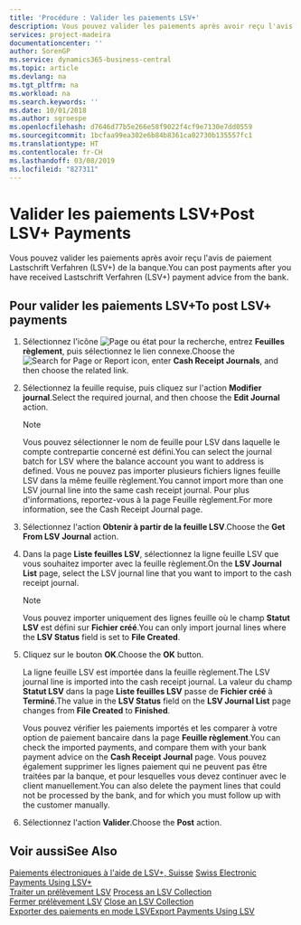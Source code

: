 ```yaml
---
title: 'Procédure : Valider les paiements LSV+'
description: Vous pouvez valider les paiements après avoir reçu l'avis de paiement Lastschrift Verfahren (LSV+) de la banque.
services: project-madeira
documentationcenter: ''
author: SorenGP
ms.service: dynamics365-business-central
ms.topic: article
ms.devlang: na
ms.tgt_pltfrm: na
ms.workload: na
ms.search.keywords: ''
ms.date: 10/01/2018
ms.author: sgroespe
ms.openlocfilehash: d7646d77b5e266e58f9022f4cf9e7130e7dd0559
ms.sourcegitcommit: 1bcfaa99ea302e6b84b8361ca02730b135557fc1
ms.translationtype: HT
ms.contentlocale: fr-CH
ms.lasthandoff: 03/08/2019
ms.locfileid: "827311"
---
```

# <a name="post-lsv-payments"></a><span data-ttu-id="81070-103">Valider les paiements LSV+</span><span class="sxs-lookup"><span data-stu-id="81070-103">Post LSV+ Payments</span></span>
<span data-ttu-id="81070-104">Vous pouvez valider les paiements après avoir reçu l'avis de paiement Lastschrift Verfahren (LSV+) de la banque.</span><span class="sxs-lookup"><span data-stu-id="81070-104">You can post payments after you have received Lastschrift Verfahren (LSV+) payment advice from the bank.</span></span>  

## <a name="to-post-lsv-payments"></a><span data-ttu-id="81070-105">Pour valider les paiements LSV+</span><span class="sxs-lookup"><span data-stu-id="81070-105">To post LSV+ payments</span></span>  

1.  <span data-ttu-id="81070-106">Sélectionnez l'icône ![Page ou état pour la recherche](../../media/ui-search/search_small.png "Page ou état pour la recherche"), entrez **Feuilles règlement**, puis sélectionnez le lien connexe.</span><span class="sxs-lookup"><span data-stu-id="81070-106">Choose the ![Search for Page or Report](../../media/ui-search/search_small.png "Search for Page or Report icon") icon, enter **Cash Receipt Journals**, and then choose the related link.</span></span>  
2.  <span data-ttu-id="81070-107">Sélectionnez la feuille requise, puis cliquez sur l'action **Modifier journal**.</span><span class="sxs-lookup"><span data-stu-id="81070-107">Select the required journal, and then choose the **Edit Journal** action.</span></span>  

    > [!NOTE]  
    >  <span data-ttu-id="81070-108">Vous pouvez sélectionner le nom de feuille pour LSV dans laquelle le compte contrepartie concerné est défini.</span><span class="sxs-lookup"><span data-stu-id="81070-108">You can select the journal batch for LSV where the balance account you want to address is defined.</span></span> <span data-ttu-id="81070-109">Vous ne pouvez pas importer plusieurs fichiers lignes feuille LSV dans la même feuille règlement.</span><span class="sxs-lookup"><span data-stu-id="81070-109">You cannot import more than one LSV journal line into the same cash receipt journal.</span></span> <span data-ttu-id="81070-110">Pour plus d'informations, reportez-vous à la page Feuille règlement.</span><span class="sxs-lookup"><span data-stu-id="81070-110">For more information, see the Cash Receipt Journal page.</span></span>  

3.  <span data-ttu-id="81070-111">Sélectionnez l'action **Obtenir à partir de la feuille LSV**.</span><span class="sxs-lookup"><span data-stu-id="81070-111">Choose the **Get From LSV Journal** action.</span></span>  
4.  <span data-ttu-id="81070-112">Dans la page **Liste feuilles LSV**, sélectionnez la ligne feuille LSV que vous souhaitez importer avec la feuille règlement.</span><span class="sxs-lookup"><span data-stu-id="81070-112">On the **LSV Journal List** page, select the LSV journal line that you want to import to the cash receipt journal.</span></span>  

    > [!NOTE]  
    >  <span data-ttu-id="81070-113">Vous pouvez importer uniquement des lignes feuille où le champ **Statut LSV** est défini sur **Fichier créé**.</span><span class="sxs-lookup"><span data-stu-id="81070-113">You can only import journal lines where the **LSV Status** field is set to **File Created**.</span></span>  

5.  <span data-ttu-id="81070-114">Cliquez sur le bouton **OK**.</span><span class="sxs-lookup"><span data-stu-id="81070-114">Choose the **OK** button.</span></span>  

    <span data-ttu-id="81070-115">La ligne feuille LSV est importée dans la feuille règlement.</span><span class="sxs-lookup"><span data-stu-id="81070-115">The LSV journal line is imported into the cash receipt journal.</span></span> <span data-ttu-id="81070-116">La valeur du champ **Statut LSV** dans la page **Liste feuilles LSV** passe de **Fichier créé** à **Terminé**.</span><span class="sxs-lookup"><span data-stu-id="81070-116">The value in the **LSV Status** field on the **LSV Journal List** page changes from **File Created** to **Finished**.</span></span>  

    <span data-ttu-id="81070-117">Vous pouvez vérifier les paiements importés et les comparer à votre option de paiement bancaire dans la page **Feuille règlement**.</span><span class="sxs-lookup"><span data-stu-id="81070-117">You can check the imported payments, and compare them with your bank payment advice on the **Cash Receipt Journal** page.</span></span> <span data-ttu-id="81070-118">Vous pouvez également supprimer les lignes paiement qui ne peuvent pas être traitées par la banque, et pour lesquelles vous devez continuer avec le client manuellement.</span><span class="sxs-lookup"><span data-stu-id="81070-118">You can also delete the payment lines that could not be processed by the bank, and for which you must follow up with the customer manually.</span></span>  

6.  <span data-ttu-id="81070-119">Sélectionnez l'action **Valider**.</span><span class="sxs-lookup"><span data-stu-id="81070-119">Choose the **Post** action.</span></span>  

## <a name="see-also"></a><span data-ttu-id="81070-120">Voir aussi</span><span class="sxs-lookup"><span data-stu-id="81070-120">See Also</span></span>  
 <span data-ttu-id="81070-121">[Paiements électroniques à l'aide de LSV+, Suisse](swiss-electronic-payments-using-lsv-.md) </span><span class="sxs-lookup"><span data-stu-id="81070-121">[Swiss Electronic Payments Using LSV+](swiss-electronic-payments-using-lsv-.md) </span></span>  
 <span data-ttu-id="81070-122">[Traiter un prélèvement LSV](how-to-process-an-lsv-collection.md) </span><span class="sxs-lookup"><span data-stu-id="81070-122">[Process an LSV Collection](how-to-process-an-lsv-collection.md) </span></span>  
 <span data-ttu-id="81070-123">[Fermer prélèvement LSV](how-to-close-an-lsv-collection.md) </span><span class="sxs-lookup"><span data-stu-id="81070-123">[Close an LSV Collection](how-to-close-an-lsv-collection.md) </span></span>  
 [<span data-ttu-id="81070-124">Exporter des paiements en mode LSV</span><span class="sxs-lookup"><span data-stu-id="81070-124">Export Payments Using LSV</span></span>](how-to-export-payments-using-lsv.md) 
